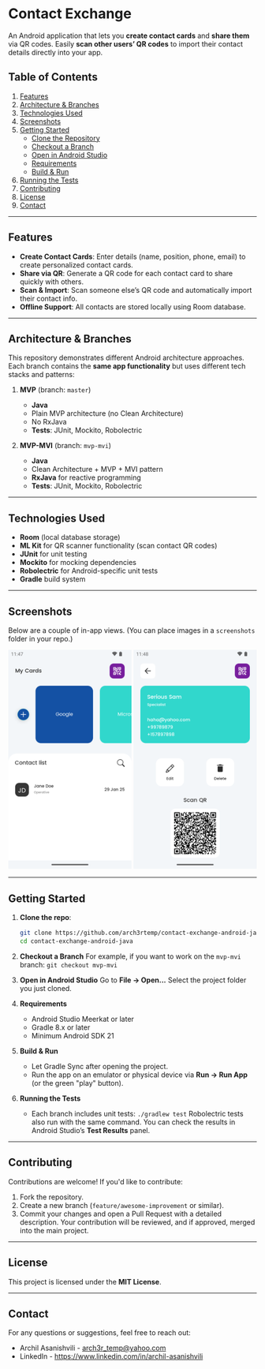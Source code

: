 # Contact Exchange

An Android application that lets you **create contact cards** and **share them** via QR codes. Easily **scan other users’ QR codes** to import their contact details directly into your app.

## Table of Contents
1. [Features](#features)  
2. [Architecture & Branches](#architecture--branches)  
3. [Technologies Used](#technologies-used)  
4. [Screenshots](#screenshots)  
5. [Getting Started](#getting-started)
   - [Clone the Repository](#clone-the-repository)
   - [Checkout a Branch](#checkout-a-branch)
   - [Open in Android Studio](#open-in-android-studio)
   - [Requirements](#requirements)
   - [Build & Run](#build--run)
6. [Running the Tests](#running-the-tests)  
7. [Contributing](#contributing)  
8. [License](#license)  
9. [Contact](#contact)

---

## Features
- **Create Contact Cards**: Enter details (name, position, phone, email) to create personalized contact cards.
- **Share via QR**: Generate a QR code for each contact card to share quickly with others.
- **Scan & Import**: Scan someone else’s QR code and automatically import their contact info.
- **Offline Support**: All contacts are stored locally using Room database.

---

## Architecture & Branches
This repository demonstrates different Android architecture approaches. Each branch contains the **same app functionality** but uses different tech stacks and patterns:

1. **MVP** (branch: `master`)  
   - **Java**  
   - Plain MVP architecture (no Clean Architecture)  
   - No RxJava  
   - **Tests**: JUnit, Mockito, Robolectric

2. **MVP-MVI** (branch: `mvp-mvi`)  
   - **Java**  
   - Clean Architecture + MVP + MVI pattern  
   - **RxJava** for reactive programming  
   - **Tests**: JUnit, Mockito, Robolectric

---

## Technologies Used
- **Room** (local database storage)  
- **ML Kit** for QR scanner functionality (scan contact QR codes)  
- **JUnit** for unit testing  
- **Mockito** for mocking dependencies  
- **Robolectric** for Android-specific unit tests  
- **Gradle** build system

---

## Screenshots
Below are a couple of in-app views. (You can place images in a `screenshots` folder in your repo.)

<p align="center">
  <img src="screenshots/contact_list.png" width="250" />
  <img src="screenshots/contact_details.png" width="250" />
</p>

---

## Getting Started

1. **Clone the repo**:
   ```bash
   git clone https://github.com/arch3rtemp/contact-exchange-android-java.git
   cd contact-exchange-android-java

2. **Checkout a Branch**
   For example, if you want to work on the `mvp-mvi` branch:
   `git checkout mvp-mvi`

3. **Open in Android Studio**
   Go to **File → Open...**
   Select the project folder you just cloned.

4. **Requirements**
   * Android Studio Meerkat or later
   * Gradle 8.x or later
   * Minimum Android SDK 21

5. **Build & Run**
   * Let Gradle Sync after opening the project.
   * Run the app on an emulator or physical device via **Run → Run App** (or the green "play" button).

6. **Running the Tests**
   * Each branch includes unit tests:
   `./gradlew test`
   Robolectric tests also run with the same command. You can check the results in Android Studio’s **Test Results** panel.

---

## Contributing
Contributions are welcome! If you'd like to contribute:
1. Fork the repository.
2. Create a new branch (`feature/awesome-improvement` or similar).
3. Commit your changes and open a Pull Request with a detailed description.
Your contribution will be reviewed, and if approved, merged into the main project.

---

## License
This project is licensed under the **MIT License**.

---

## Contact
For any questions or suggestions, feel free to reach out:
* Archil Asanishvili - <arch3r_temp@yahoo.com>
* LinkedIn - <https://www.linkedin.com/in/archil-asanishvili>
